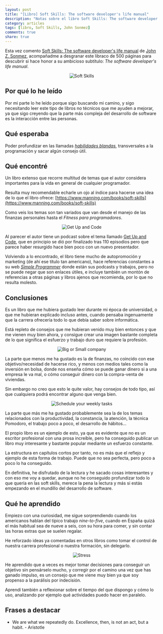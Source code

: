 ```yaml
---
layout: post
title: "[Libro] Soft Skills: The software developer's life manual"
description: "Notas sobre el libro Soft Skills: The software developer's life manual, un libro que tendría que haber leído hace años"
category: articles
tags: [libro, Soft Skills, John Sonmez]
comments: true
share: true
---
```


Esta vez comento [Soft Skills: The software developer's life manual](https://www.manning.com/books/soft-skills) de [John Z. Sonmez](https://twitter.com/jsonmez), acompañadme a desgranar este libraco de 500 páginas para descubrir si hace honor a su ambicioso subtítulo: *The software developer's life manual*.

<p align="center">
  <img src='{{ site.url }}/images/soft-skills.jpg' alt='Soft Skills' />
</p>

## Por qué lo he leído

Por mi parte lo he leído porque sigo buscando mi camino, y sigo necesitando leer este tipo de libros no técnicos que me ayuden a mejorar, ya que sigo creyendo que la parte más compleja del desarrollo de software es la interacción entre las personas.

## Qué esperaba

Poder profundizar en las llamadas [*habilidades blandas*](https://en.wikipedia.org/wiki/Soft_skills), transversales a la programación y sacar algún consejo útil.

## Qué encontré

Un libro extenso que recorre multitud de temas que el autor considera importantes para la vida en general de cualquier programador.

Resulta muy recomendable echarle un ojo al índice para hacerse una idea de lo que el libro ofrece: [https://www.manning.com/books/soft-skills](https://www.manning.com/books/soft-skills)

Como veis los temas son tan variados que van desde el manejo de las finanzas personales hasta el *Fitness para programadores*.

<p align="center">
  <img src='{{ site.url }}/images/get-up-and-code.png' alt='Get Up and Code' />
</p>

Al parecer el autor tiene un podcast sobre el tema llamado [Get Up and Code](http://getupandcode.com/), que en principio se dió por finalizado tras 110 episodios pero que parece haber resurgido hace bien poco con un nuevo presentador.

Volviendo a lo encontrado, el libro tiene mucho de autopromoción y marketing (de ahí ese título tan americano), hace referencias constantes a su web [*Simple Programmer*](http://simpleprogrammer.com/) donde están sus podcasts y trabajos, pero no se puede negar que son enlaces útiles, e incluye también un montón de referencias a otras páginas y libros ajenos que recomienda, por lo que no resulta molesto.

## Conclusiones

Es un libro que me hubiera gustado leer durante mi época de universidad, o que me hubieran explicado incluso antes, cuando pensaba ingenuamente que la carrera ofrecería todo lo que debía saber sobre informática.

Está repleto de consejos que me hubieran venido muy bien entonces y que me vienen muy bien ahora, y consigue crear una imagen bastante completa de lo que significa el esfuerzo y trabajo duro que requiere la profesión.

<p align="center">
  <img src='{{ site.url }}/images/big-small.jpg' alt='Big or Small company' />
</p>

La parte que menos me ha gustado es la de finanzas, no coincido con ese objetivo/necesidad de hacerse rico, y menos con medios tales como la inversión en bolsa, donde nos enseña cómo se puede ganar dinero si a una empresa le va mal, o cómo conseguir dinero con la compra-venta de viviendas.

Sin embargo no creo que esto le quite valor, hay consejos de todo tipo, así que cualquiera podrá encontrar alguno que venga bien.

<p align="center">
  <img src='{{ site.url }}/images/schedule.png' alt='Schedule your weekly tasks' />
</p>

La parte que más me ha gustado probablemente sea la de los temas relacionados con la productividad, la constancia, la atención, la técnica Pomodoro, el trabajo poco a poco, el desarrollo de hábitos...

El propio libro es un ejemplo de esto, ya que es evidente que no es un escritor profesional con una prosa increíble, pero ha conseguido publicar un libro muy interesante y bastante popular mediante un esfuerzo constante.

La estructura en capítulos cortos por tanto, no es más que el reflejo y ejemplo de esta forma de trabajo. Puede que no sea perfecta, pero poco a poco lo ha conseguido.

En definitiva, he disfrutado de la lectura y he sacado cosas interesantes y con eso me voy a quedar, aunque no he conseguido profundizar todo lo que quería en las soft skills, merece la pena la lectura y más si estás empezando en el mundillo del desarrollo de software.

## Qué he aprendido

Empiezo con una curiosidad, me sigue sorprendiendo cuando los americanos hablan del típico trabajo *nine-to-five*, cuando en España quizá el más habitual sea de nueve a seis, con su hora para comer, y sin contar las horas extras que se suelen regalar.

He reforzado ideas ya comentadas en otros libros como tomar el control de nuestra carrera profesional o nuestra formación, sin delegarlo.

<p align="center">
  <img src='{{ site.url }}/images/stress.jpg' alt='Stress' />
</p>

He aprendido que a veces es mejor tomar decisiones para conseguir un objetivo sin pensárselo mucho, y corregir por el camino una vez que has ganado impulso, es un consejo que me viene muy bien ya que soy propenso a la parálisis por indecisión.

Aprendí también a reflexionar sobre el tiempo del que dispongo y cómo lo uso, analizando por ejemplo qué actividades puedo hacer en paralelo.

## Frases a destacar

* We are what we repeatedly do. Excellence, then, is not an act, but a habit. - Aristotle